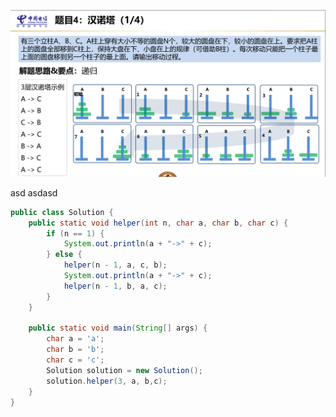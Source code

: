 ![汉诺塔问题](https://raw.githubusercontent.com/WangXinYiNiu/execise_solution/main/image/hanota.png?token=GHSAT0AAAAAABTGBTGE75TUOU7267ENUMMMYSYUPQA)

asd asdasd
```java
public class Solution {
    public static void helper(int n, char a, char b, char c) {
        if (n == 1) {
            System.out.println(a + "->" + c);
        } else {
            helper(n - 1, a, c, b);
            System.out.println(a + "->" + c);
            helper(n - 1, b, a, c);
        }
    }

    public static void main(String[] args) {
        char a = 'a';
        char b = 'b';
        char c = 'c';
        Solution solution = new Solution();
        solution.helper(3, a, b,c);
    }
}
```

